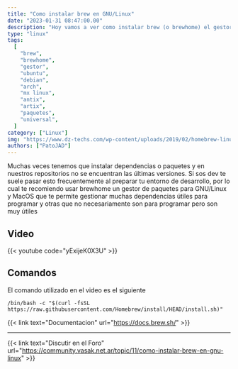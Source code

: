 ```yaml
---
title: "Como instalar brew en GNU/Linux"
date: "2023-01-31 08:47:00.00"
description: "Hoy vamos a ver como instalar brew (o brewhome) el gestor de paquetes para devs en nuestra distro."
type: "linux"
tags:
  [
    "brew",
    "brewhome",
    "gestor",
    "ubuntu",
    "debian",
    "arch",
    "mx linux",
    "antix",
    "artix",
    "paquetes",
    "universal",
  ]
category: ["Linux"]
img: "https://www.dz-techs.com/wp-content/uploads/2019/02/homebrew-linux-windows-featured.jpg"
authors: ["PatoJAD"]
---
```


Muchas veces tenemos que instalar dependencias o paquetes y en nuestros repositorios no se encuentran las últimas versiones. Si sos dev te suele pasar esto frecuentemente al preparar tu entorno de desarrollo, por lo cual te recomiendo usar brewhome un gestor de paquetes para GNU/Linux y MacOS que te permite gestionar muchas dependencias útiles para programar y otras que no necesariamente son para programar pero son muy útiles

## Video

{{< youtube code="yExijeK0X3U" >}}

## Comandos

El comando utilizado en el video es el siguiente

```shell
/bin/bash -c "$(curl -fsSL https://raw.githubusercontent.com/Homebrew/install/HEAD/install.sh)"
```

{{< link text="Documentacion" url="https://docs.brew.sh/" >}}

---

{{< link text="Discutir en el Foro" url="https://community.vasak.net.ar/topic/11/como-instalar-brew-en-gnu-linux" >}}
